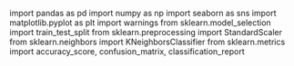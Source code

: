 import pandas as pd
import numpy as np
import seaborn as sns
import matplotlib.pyplot as plt
import warnings
from sklearn.model_selection import train_test_split
from sklearn.preprocessing import StandardScaler
from sklearn.neighbors import KNeighborsClassifier
from sklearn.metrics import accuracy_score, confusion_matrix, classification_report
